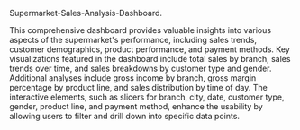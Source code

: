  Supermarket-Sales-Analysis-Dashboard.


This comprehensive dashboard provides valuable insights into various aspects of the 
supermarket's performance, including sales trends, 
customer demographics, product performance, and payment methods.
Key visualizations featured in the dashboard include total sales
by branch, sales trends over time, and sales breakdowns by
customer type and gender. Additional analyses include gross income by branch, gross margin percentage 
by product line, and sales distribution 
by time of day. The interactive elements,
such as slicers for branch, city, date, customer type, gender, product line,
and payment method, enhance the usability by allowing users to filter and drill
down into specific data points.


